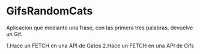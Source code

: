 # GifsRandomCats

Aplicacion que mediante una frase, con las primera tres palabras, devuelve un Gif.

1.Hace un FETCH en una API de Gatos
2.Hace un FETCH en una API de Gifs
